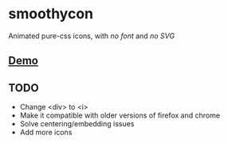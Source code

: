 # smoothycon
Animated pure-css icons, with *no font* and *no SVG*

## [Demo](https://smoothycon.herokuapp.com)

## TODO
* Change \<div\> to \<i\>
* Make it compatible with older versions of firefox and chrome
* Solve centering/embedding issues
* Add more icons

